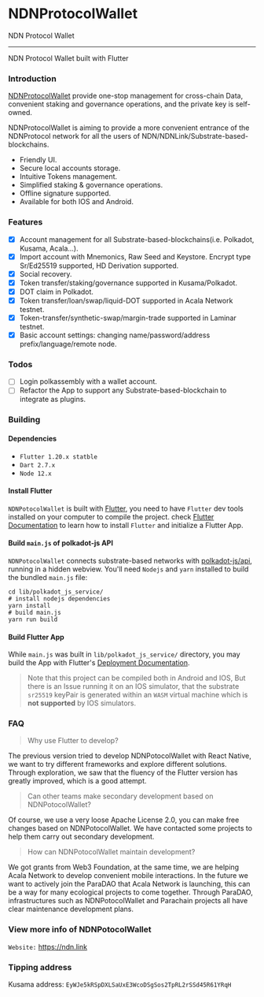 # NDNProtocolWallet
NDN Protocol Wallet


----


NDN Protocol Wallet  built with Flutter



### Introduction

 [NDNProtocolWallet](http://ndn.link) provide one-stop management for cross-chain Data, convenient staking and governance operations, and the private key is self-owned. 



NDNProtocolWallet is aiming to provide a more convenient entrance of the NDNProtocol network for all the users of NDN/NDNLink/Substrate-based-blockchains.

- Friendly UI.
- Secure local accounts storage.
- Intuitive Tokens management.
- Simplified staking & governance operations.
- Offline signature supported.
- Available for both IOS and Android.

### Features
- [x] Account management for all Substrate-based-blockchains(i.e. Polkadot, Kusama, Acala...).
- [x] Import account with Mnemonics, Raw Seed and Keystore. Encrypt type Sr/Ed25519 supported, HD Derivation supported.
- [x] Social recovery.
- [x] Token transfer/staking/governance supported in Kusama/Polkadot.
- [x] DOT claim in Polkadot.
- [x] Token transfer/loan/swap/liquid-DOT supported in Acala Network testnet.
- [x] Token-transfer/synthetic-swap/margin-trade supported in Laminar testnet.
- [x] Basic account settings: changing name/password/address prefix/language/remote node.

### Todos

- [ ] Login polkassembly with a wallet account.
- [ ] Refactor the App to support any Substrate-based-blockchain to integrate as plugins.

### Building

#### Dependencies

- `Flutter 1.20.x statble` 
- `Dart 2.7.x` 
- `Node 12.x` 

#### Install Flutter 
`NDNPotocolWallet` is built with [Flutter](https://flutter.dev/), you need to have `Flutter` dev tools
installed on your computer to compile the project. check [Flutter Documentation](https://flutter.dev/docs)
 to learn how to install `Flutter` and initialize a Flutter App.

#### Build `main.js` of polkadot-js API
`NDNPotocolWallet` connects substrate-based networks with [polkadot-js/api](https://polkadot.js.org/api/), running in a hidden webview.
You'll need `Nodejs` and `yarn` installed to build the bundled `main.js` file:
```shell script
cd lib/polkadot_js_service/
# install nodejs dependencies
yarn install
# build main.js
yarn run build
```

#### Build Flutter App
While `main.js` was built in `lib/polkadot_js_service/` directory, you may build the App with Flutter's [Deployment Documentation](https://flutter.dev/docs).
>Note that this project can be compiled both in Android and IOS,
>But there is an Issue running it on an IOS simulator, that the
>substrate `sr25519` keyPair is generated within an `WASM` virtual
>machine which is **not supported** by IOS simulators.

### FAQ

> Why use Flutter to develop?

The previous version tried to develop NDNPotocolWallet with React Native, we want to try different frameworks and explore different solutions. Through exploration, we saw that the fluency of the Flutter version has greatly improved, which is a good attempt.

> Can other teams make secondary development based on NDNPotocolWallet?

Of course, we use a very loose Apache License 2.0, you can make free changes based on NDNPotocolWallet. We have contacted some projects to help them carry out secondary development. 


> How can NDNPotocolWallet maintain development?

We got grants from Web3 Foundation, at the same time, we are helping Acala Network to develop convenient mobile interactions. In the future we want to actively join the ParaDAO that Acala Network is launching, this can be a way for many ecological projects to come together. Through ParaDAO, infrastructures such as NDNPotocolWallet and Parachain projects all have clear maintenance development plans.


### View more info of NDNPotocolWallet
`Website:` https://ndn.link  

### Tipping address

Kusama address: `EyWJe5kRSpDXLSaUxE3WcoDSgSos2TpRL2rSSd45R61YRqH`

